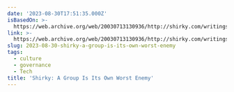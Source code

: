```yaml
---
date: '2023-08-30T17:51:35.000Z'
isBasedOn: >-
  https://web.archive.org/web/20030713130936/http://shirky.com/writings/group_enemy.html
link: >-
  https://web.archive.org/web/20030713130936/http://shirky.com/writings/group_enemy.html
slug: 2023-08-30-shirky-a-group-is-its-own-worst-enemy
tags:
  - culture
  - governance
  - Tech
title: 'Shirky: A Group Is Its Own Worst Enemy'
---
```


